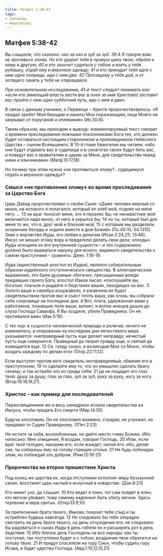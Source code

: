 ```yaml
---
title: Матфея 5:38-42
tags: 
- заповедь
- миротворец
---
```


## Матфея 5:38-42

*Вы слышали, что сказано: око за око и зуб за зуб. 39 А Я говорю вам: не противься злому. Но кто ударит тебя в правую щеку твою, обрати к нему и другую; 40 и кто захочет судиться с тобою и взять у тебя рубашку, отдай ему и верхнюю одежду; 41 и кто принудит тебя идти с ним одно поприще, иди с ним два. 42 Просящему у тебя дай, и от хотящего занять у тебя не отвращайся.*

*При основательном исследовании, 41-й текст  следует понимать как: «если кто (имеющий власть вести вас в плен за имя Христово) заставит вас пройти с ним один субботний путь, иди с ним и два».*

В связи с данным учением, о Первенце – Христе пророчествовалось: «Я предал хребет Мой биющим и ланиты Мои поражающим; лица Моего не закрывал от поруганий и оплевания» (Ис.50:6). 

Таким образом, мы приходим к выводу: комментируемый текст говорит о времени преследования ложными поклонниками Бога тех, кто должен будет оставаться настоящим сторонником и проповедником Небесного Царства – сыном Всевышнего. В 10-й главе Евангелия мы читаем: «ибо они будут отдавать вас в судилища и в синагогах своих будут бить вас, и поведут вас к правителям и царям за Меня, для свидетельства перед ними и язычниками» (Матф.10:17,18). 

Но почему при этом нужно «не противиться злому?.. судящемуся отдать и верхнюю одежду»?

### Смысл «не противления злому» во время преследования за Царство Бога

Царь Давид пророчествовал о своём Сыне: «Даже человек мирный со мною, на которого я полагался, который ел хлеб мой, поднял на меня пяту. … 13 не враг поносит меня,  это я перенес бы; не ненавистник мой величается надо мною,  от него я укрылся бы; 14 но ты, который был для меня то же, что я, друг мой и близкий мой, 15 с которым мы разделяли искренние беседы и ходили вместе в дом Божий» (Пс.40:10; 54:1315). Зная о воровстве Иуды, его любви к деньгам (Иоан.2:24,25; 13:46), Иисус не мешал этому вору и предателю делать свои дела; «плоды» Иуды исходили из его внутренней сущности – и это содержимое должно было вырваться наружу для ясного, видимого свидетельства о самом преступнике – сравнить: Деян. 1:16-19. 

Иуда (единственный апостол из Иудеи), являлся собирательным образом иудейского отступнического священства. В аллегорическом выражении, это были духовные «богачи», пресыщенные вожди предавшие своего Бога; апостол Иаков писал: «послушайте вы, богатые: плачьте и рыдайте о бедствиях ваших, находящих на вас. 3 Золото ваше и серебро изоржавело, и ржавчина их будет свидетельством против вас и съест плоть вашу, как огонь: вы собрали себе сокровище на последние дни. 4 Вот, плата, удержанная вами у работников, пожавших поля ваши, вопиет, и вопли жнецов дошли до слуха Господа Саваофа. 6 Вы осудили, убили Праведника; Он не противился вам» (Иак.5:16). 

С тех пор: в сущности человеческой природы  и религии, ничего не изменилось; в откровении на последние дни нечестивого мира указывается: «неправедный пусть еще делает неправду; нечистый пусть еще сквернится. Праведный да творит правду еще, и святый да освящается еще. 12 Се, гряду скоро, и возмездие Мое со Мною, чтобы воздать каждому по делам его» (Откр.22:11,12). 

Если выступит против кого свидетель несправедливый, обвиняя его в преступлении, 19 то сделайте ему то, что он умышлял сделать брату своему; и так истреби зло из среды себя; 21 да не пощадит его глаз твой: душу за душу, глаз за глаз, зуб за зуб, руку за руку, ногу за ногу. (Втор.19:16,19,21). 

### Христос – как пример для последователей

Первосвященники же и весь синедрион искали свидетельства на Иисуса, чтобы предать Его смерти (Мар.14:55)

Будучи злословим, Он не злословил взаимно; страдая, не угрожал, но предавал то Судии Праведному. (1Пет.2:23)

Не мстите за себя, возлюбленные, но дайте место гневу Божию. Ибо написано: Мне отмщение, Я воздам, говорит Господь. 20 Итак, если враг твой голоден, накорми его; если жаждет, напой его: ибо, делая сие, ты соберешь ему на голову горящие уголья. 21 Не будь побежден злом, но побеждай зло добром. (Рим.12:19-21)

### Пророчества на второе пришествие Христа

Под конец же царства их, когда отступники исполнят меру беззаконий своих, восстанет царь наглый и искусный в коварстве. (Дан.8:23)

Кто имеет ухо, да слышит. 10 Кто ведет в плен, тот сам пойдет в плен; кто мечом убивает, тому самому надлежит быть убиту мечом. Здесь терпение и вера святых. (Откр.13:9,10)

За притеснение брата твоего, Иакова, покроет тебя стыд и ты истреблен будешь навсегда. 12 Не следовало бы тебе злорадно смотреть на день брата твоего, на день отчуждения его; не следовало бы радоваться о сынах Иуды в день гибели их и расширять рот в день бедствия. 15 Ибо близок день Господень на все народы: как ты поступал, так поступлено будет и с тобою; воздаяние твое обратится на голову твою. 21 И придут спасители на гору Сион, чтобы судить гору Исава, и будет царство Господа. (Авд.1:10,12,15,21)